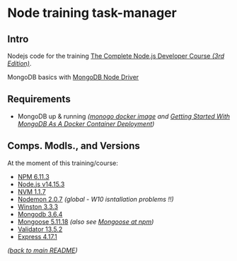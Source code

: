# Node training task-manager

## Intro

Nodejs code for the training [The Complete Node.js Developer Course _(3rd Edition)_](https://www.udemy.com/course/the-complete-nodejs-developer-course-2/).

MongoDB basics with [MongoDB Node Driver](https://docs.mongodb.com/drivers/node/)

## Requirements

* MongoDB up & running _([monogo docker image](https://hub.docker.com/_/mongo) and [Getting Started With MongoDB As A Docker Container Deployment](https://www.thepolyglotdeveloper.com/2019/01/getting-started-mongodb-docker-container-deployment/))_

## Comps. Modls., and Versions

At the moment of this training/course:

* [NPM 6.11.3](https://www.npmjs.com/)
* [Node.js v14.15.3](https://nodejs.org/es/)
* [NVM 1.1.7](https://github.com/nvm-sh/nvm)
* [Nodemon 2.0.7](https://www.npmjs.com/package/nodemon) _(global - W10 isntallation problems !!)_
* [Winston 3.3.3](https://github.com/winstonjs/winston)
* [Mongodb 3.6.4](https://www.npmjs.com/package/mongodb)
* [Mongoose 5.11.18](https://mongoosejs.com/) _(also see [Mongoose at npm](https://www.npmjs.com/package/mongoose))_
* [Validator 13.5.2](https://www.npmjs.com/package/validator)
* [Express 4.17.1](http://expressjs.com/)

_([back to main README](../README.md))_
